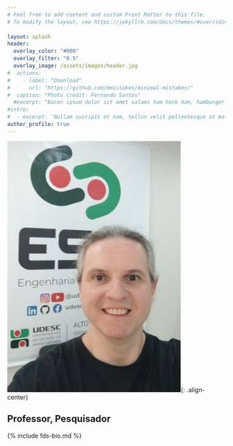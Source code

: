 ```yaml
---
# Feel free to add content and custom Front Matter to this file.
# To modify the layout, see https://jekyllrb.com/docs/themes/#overriding-theme-defaults

layout: splash
header:
  overlay_color: "#000"
  overlay_filter: "0.5"
  overlay_image: /assets/images/header.jpg
#  actions:
#    - label: "Download"
#      url: "https://github.com/mmistakes/minimal-mistakes/"
#  caption: "Photo credit: Fernando Santos"
  #excerpt: "Bacon ipsum dolor sit amet salami ham hock ham, hamburger corned beef short ribs kielbasa biltong t-bone drumstick tri-tip tail sirloin pork chop."
#intro: 
#  - excerpt: 'Nullam suscipit et nam, tellus velit pellentesque at malesuada, enim eaque. Quis nulla, netus tempor in diam gravida tincidunt, *proin faucibus* voluptate felis id sollicitudin. Centered with `type="center"`'
author_profile: true
---
```



![image-center](/assets/images/fds-photo-large.jpg){: .align-center}

## Professor, Pesquisador

{% include fds-bio.md %}
